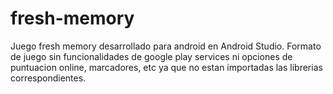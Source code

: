 # fresh-memory
Juego fresh memory desarrollado para android en Android Studio. 
Formato de juego sin funcionalidades de google play services ni opciones de puntuacion online, marcadores, etc ya que no estan importadas las librerias correspondientes. 
